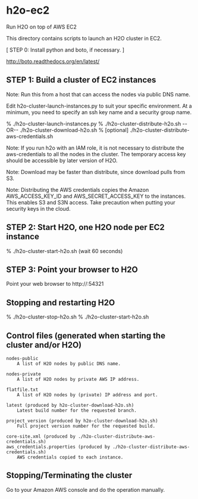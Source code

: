 # h2o-ec2
Run H2O on top of AWS EC2 

This directory contains scripts to launch an H2O cluster in EC2.

[ STEP 0:  Install python and boto, if necessary. ]

http://boto.readthedocs.org/en/latest/

STEP 1:  Build a cluster of EC2 instances
-----------------------------------------

Note:  Run this from a host that can access the nodes via public DNS name.

Edit h2o-cluster-launch-instances.py to suit your specific environment.
At a minimum, you need to specify an ssh key name and a security group name.

% ./h2o-cluster-launch-instances.py
% ./h2o-cluster-distribute-h2o.sh  --OR--  ./h2o-cluster-download-h2o.sh
% [optional] ./h2o-cluster-distribute-aws-credentials.sh

Note:  If you run h2o with an IAM role, it is not necessary to distribute
       the aws-credentials to all the nodes in the cluster. The temporary
       access key should be accessible by later version of H2O.

Note:  Download may be faster than distribute, since download pulls from S3.

Note:  Distributing the AWS credentials copies the Amazon AWS_ACCESS_KEY_ID
       and AWS_SECRET_ACCESS_KEY to the instances.  This enables S3 and S3N
       access.  Take precaution when putting your security keys in the 
       cloud.


STEP 2:  Start H2O, one H2O node per EC2 instance
-------------------------------------------------

% ./h2o-cluster-start-h2o.sh
(wait 60 seconds)


STEP 3:  Point your browser to H2O
----------------------------------

Point your web browser to 
    http://<any one of the public DNS node addresses>:54321


Stopping and restarting H2O
---------------------------
% ./h2o-cluster-stop-h2o.sh
% ./h2o-cluster-start-h2o.sh


Control files (generated when starting the cluster and/or H2O)
--------------------------------------------------------------

    nodes-public
        A list of H2O nodes by public DNS name.

    nodes-private
        A list of H2O nodes by private AWS IP address.

    flatfile.txt
        A list of H2O nodes by (private) IP address and port.

    latest (produced by h2o-cluster-download-h2o.sh)
        Latest build number for the requested branch.

    project_version (produced by h2o-cluster-download-h2o.sh)
        Full project version number for the requested build.

    core-site.xml (produced by ./h2o-cluster-distribute-aws-credentials.sh)
    aws_credentials.properties (produced by ./h2o-cluster-distribute-aws-credentials.sh)
        AWS credentials copied to each instance.


Stopping/Terminating the cluster
--------------------------------

Go to your Amazon AWS console and do the operation manually.
